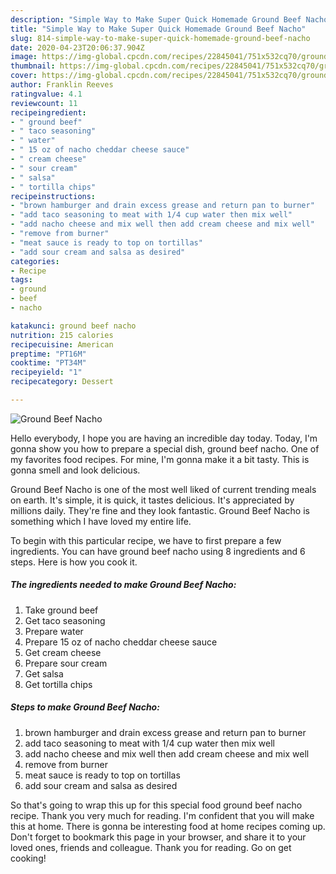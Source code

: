 ```yaml
---
description: "Simple Way to Make Super Quick Homemade Ground Beef Nacho"
title: "Simple Way to Make Super Quick Homemade Ground Beef Nacho"
slug: 814-simple-way-to-make-super-quick-homemade-ground-beef-nacho
date: 2020-04-23T20:06:37.904Z
image: https://img-global.cpcdn.com/recipes/22845041/751x532cq70/ground-beef-nacho-recipe-main-photo.jpg
thumbnail: https://img-global.cpcdn.com/recipes/22845041/751x532cq70/ground-beef-nacho-recipe-main-photo.jpg
cover: https://img-global.cpcdn.com/recipes/22845041/751x532cq70/ground-beef-nacho-recipe-main-photo.jpg
author: Franklin Reeves
ratingvalue: 4.1
reviewcount: 11
recipeingredient:
- " ground beef"
- " taco seasoning"
- " water"
- " 15 oz of nacho cheddar cheese sauce"
- " cream cheese"
- " sour cream"
- " salsa"
- " tortilla chips"
recipeinstructions:
- "brown hamburger and drain excess grease and return pan to burner"
- "add taco seasoning to meat with 1/4 cup water then mix well"
- "add nacho cheese and mix well then add cream cheese and mix well"
- "remove from burner"
- "meat sauce is ready to top on tortillas"
- "add sour cream and salsa as desired"
categories:
- Recipe
tags:
- ground
- beef
- nacho

katakunci: ground beef nacho 
nutrition: 215 calories
recipecuisine: American
preptime: "PT16M"
cooktime: "PT34M"
recipeyield: "1"
recipecategory: Dessert

---
```



![Ground Beef Nacho](https://img-global.cpcdn.com/recipes/22845041/751x532cq70/ground-beef-nacho-recipe-main-photo.jpg)

Hello everybody, I hope you are having an incredible day today. Today, I'm gonna show you how to prepare a special dish, ground beef nacho. One of my favorites food recipes. For mine, I'm gonna make it a bit tasty. This is gonna smell and look delicious.



Ground Beef Nacho is one of the most well liked of current trending meals on earth. It's simple, it is quick, it tastes delicious. It's appreciated by millions daily. They're fine and they look fantastic. Ground Beef Nacho is something which I have loved my entire life.


To begin with this particular recipe, we have to first prepare a few ingredients. You can have ground beef nacho using 8 ingredients and 6 steps. Here is how you cook it.

<!--inarticleads1-->

##### The ingredients needed to make Ground Beef Nacho:

1. Take  ground beef
1. Get  taco seasoning
1. Prepare  water
1. Prepare  15 oz of nacho cheddar cheese sauce
1. Get  cream cheese
1. Prepare  sour cream
1. Get  salsa
1. Get  tortilla chips




<!--inarticleads2-->

##### Steps to make Ground Beef Nacho:

1. brown hamburger and drain excess grease and return pan to burner
1. add taco seasoning to meat with 1/4 cup water then mix well
1. add nacho cheese and mix well then add cream cheese and mix well
1. remove from burner
1. meat sauce is ready to top on tortillas
1. add sour cream and salsa as desired




So that's going to wrap this up for this special food ground beef nacho recipe. Thank you very much for reading. I'm confident that you will make this at home. There is gonna be interesting food at home recipes coming up. Don't forget to bookmark this page in your browser, and share it to your loved ones, friends and colleague. Thank you for reading. Go on get cooking!
